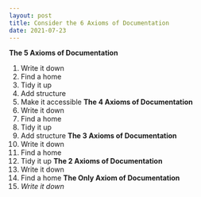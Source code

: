 ```yaml
---
layout: post
title: Consider the 6 Axioms of Documentation
date: 2021-07-23
---
```


**The 5 Axioms of Documentation**
1. Write it down
2. Find a home
3. Tidy it up
4. Add structure
5. Make it accessible
**The 4 Axioms of Documentation**
1. Write it down
2. Find a home
3. Tidy it up
4. Add structure
**The 3 Axioms of Documentation**
1. Write it down
2. Find a home
3. Tidy it up
**The 2 Axioms of Documentation**
1. Write it down
2. Find a home
**The Only Axiom of Documentation**
1. _Write it down_
